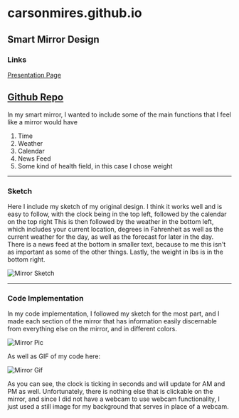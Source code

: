 # carsonmires.github.io

## Smart Mirror Design

### Links

[Presentation Page](carsonmires.github.io)

[Github Repo](https://github.com/carsonmires/p2.carson.mires)
-------------------------------------------------------------------------------------------------------------------------------
In my smart mirror, I wanted to include some of the main functions that I feel like a mirror would have

1) Time
2) Weather
3) Calendar
4) News Feed
5) Some kind of health field, in this case I chose weight



------------------------------------------------------------------------------------------------------------------------------
### Sketch

Here I include my sketch of my original design.
I think it works well and is easy to follow, with the clock being in the top left, followed by the calendar on the top right
This is then followed by the weather in the bottom left, which includes your current location, degrees in Fahrenheit as well as the current weather for the day,
as well as the forecast for later in the day.
There is a news feed at the bottom in smaller text, because to me this isn't as important as some of the other things. Lastly, the weight in lbs is in the bottom right.

![Mirror Sketch](https://raw.githubusercontent.com/carsonmires/p2.carson.mires/main/mirror_sketch.jpg)


------------------------------------------------------------------------------------------------------------------------------
### Code Implementation

In my code implementation, I followed my sketch for the most part, and I made each section of the mirror that has information easily discernable from
everything else on the mirror, and in different colors.

![Mirror Pic](https://raw.githubusercontent.com/carsonmires/p2.carson.mires/main/mirror_code_pic.jpg)

As well as GIF of my code here:

![Mirror Gif](https://raw.githubusercontent.com/carsonmires/p2.carson.mires/main/mirror_crop.gif)

As you can see, the clock is ticking in seconds and will update for AM and PM as well. Unfortunately, there is nothing else that is clickable on the mirror, and since 
I did not have a webcam to use webcam functionality, I just used a still image for my background that serves in place of a webcam.
